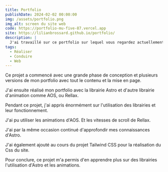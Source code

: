 ```yaml
---
title: Portfolio
publishDate: 2024-02-02 00:00:00
img: /assets/portfolio.png
img_alt: screen du site web
code: https://portfolio-mu-five-87.vercel.app
site: https://lilianbrossard.github.io/portfolio/
description: |
  J'ai travaillé sur ce portfolio sur lequel vous regardez actuellement cet article. 
tags:
  - Réaliser
  - Conduire
  - Web
---
```

Ce projet a commencé avec une grande phase de conception et plusieurs versions de mon portfolio avec tout le contenu et la mise en page.

J'ai ensuite réalisé mon portfolio avec la librairie Astro et d'autre librairie d'animation comme AOS, ou Rellax.

Pendant ce projet, j'ai appris énormément sur l'utilisation des librairies et leur fonctionnement.

J'ai pu utiliser les animations d'AOS. Et les vitesses de scroll de Rellax.

J'ai par la même occasion continué d'approfondir mes connaissances d'Astro.

J'ai également ajouté au cours du projet Tailwind CSS pour la réalisation du Css du site.

Pour conclure, ce projet m'a permis d'en apprendre plus sur des librairies l'utilisation d'Astro et les animations.